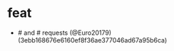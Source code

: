 # feat

* #<amount> and <amount># requests (@Euro20179) (3ebb168676e6160ef8f36ae377046ad67a95b6ca)



